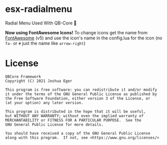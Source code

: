 # esx-radialmenu
Radial Menu Used With QB-Core :arrows_counterclockwise:

**Now using FontAwesome Icons!**
To change icons get the name from [FontAwesome](https://fontawesome.com/v5.0/icons?d=gallery&p=2&s=brands,light,regular,solid&m=free) (v5) and use the icon's name in the config.lua for the icon (no `fa-` or `#` just the name like `arrow-right`)

# License

    QBCore Framework
    Copyright (C) 2021 Joshua Eger

    This program is free software: you can redistribute it and/or modify
    it under the terms of the GNU General Public License as published by
    the Free Software Foundation, either version 3 of the License, or
    (at your option) any later version.

    This program is distributed in the hope that it will be useful,
    but WITHOUT ANY WARRANTY; without even the implied warranty of
    MERCHANTABILITY or FITNESS FOR A PARTICULAR PURPOSE.  See the
    GNU General Public License for more details.

    You should have received a copy of the GNU General Public License
    along with this program.  If not, see <https://www.gnu.org/licenses/>
